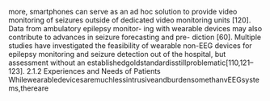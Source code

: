 more, smartphones can serve as an ad hoc solution to provide video monitoring of seizures
outside of dedicated video monitoring units [120]. Data from ambulatory epilepsy monitor-
ing with wearable devices may also contribute to advances in seizure forecasting and pre-
diction [60]. Multiple studies have investigated the feasibility of wearable non-EEG devices
for epilepsy monitoring and seizure detection out of the hospital, but assessment without an
establishedgoldstandardisstillproblematic[110,121–123].
2.1.2 Experiences and Needs of Patients
WhilewearabledevicesaremuchlessintrusiveandburdensomethanvEEGsystems,thereare